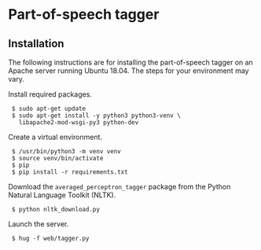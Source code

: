 # Part-of-speech tagger



## Installation

The following instructions are for installing the part-of-speech tagger on an Apache server running Ubuntu 18.04. The steps for your environment may vary.

Install required packages.

     $ sudo apt-get update
     $ sudo apt-get install -y python3 python3-venv \
       libapache2-mod-wsgi-py3 python-dev


Create a virtual environment.

     $ /usr/bin/python3 -m venv venv
     $ source venv/bin/activate
     $ pip 
     $ pip install -r requirements.txt

Download the `averaged_perceptron_tagger` package from the Python
Natural Language Toolkit (NLTK).

     $ python nltk_download.py

Launch the server.

     $ hug -f web/tagger.py



